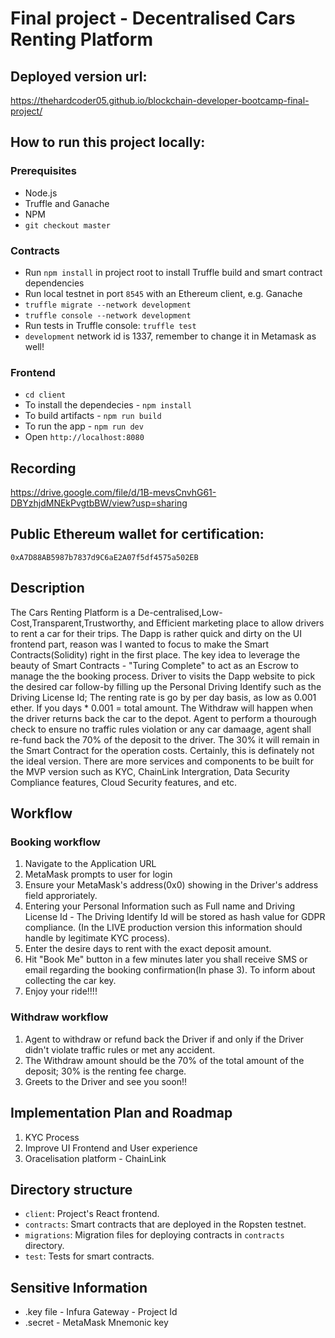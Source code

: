 # Final project - Decentralised Cars Renting Platform

## Deployed version url:

https://thehardcoder05.github.io/blockchain-developer-bootcamp-final-project/

## How to run this project locally:

### Prerequisites

- Node.js 
- Truffle and Ganache
- NPM
- `git checkout master`

### Contracts

- Run `npm install` in project root to install Truffle build and smart contract dependencies
- Run local testnet in port `8545` with an Ethereum client, e.g. Ganache
- `truffle migrate --network development`
- `truffle console --network development`
- Run tests in Truffle console: `truffle test`
- `development` network id is 1337, remember to change it in Metamask as well!

### Frontend

- `cd client`
- To install the dependecies - `npm install`
- To build artifacts - `npm run build`
- To run the app - `npm run dev`
- Open `http://localhost:8080`


## Recording

https://drive.google.com/file/d/1B-mevsCnvhG61-DBYzhjdMNEkPvgtbBW/view?usp=sharing


## Public Ethereum wallet for certification:

`0xA7D88AB5987b7837d9C6aE2A07f5df4575a502EB`

## Description

The Cars Renting Platform is a De-centralised,Low-Cost,Transparent,Trustworthy, and Efficient marketing place to allow drivers to rent a car for their trips. The Dapp is rather quick and dirty on the UI frontend part, reason was I wanted to focus to make the Smart Contracts(Solidity) right in the first place. The key idea to leverage the beauty of Smart Contracts - "Turing Complete" to act as an Escrow to manage the the booking process. Driver to visits the Dapp website to pick the desired car follow-by filling up the Personal Driving Identify such as the Driving License Id; The renting rate is go by per day basis, as low as 0.001 ether. If you days * 0.001 = total amount. 
The Withdraw will happen when the driver returns back the car to the depot. Agent to perform a thourough check to ensure no traffic rules violation or any car damaage, agent shall re-fund back the 70% of the deposit to the driver. The 30% it will remain in the Smart Contract for the operation costs. 
Certainly, this is definately not the ideal version. There are more services and components to be built for the MVP version such as KYC, ChainLink Intergration, Data Security Compliance features, Cloud Security features, and etc. 


## Workflow
### Booking workflow
1. Navigate to the Application URL
2. MetaMask prompts to user for login
3. Ensure your MetaMask's address(0x0) showing in the Driver's address field approriately.
4. Entering your Personal Information such as Full name and Driving License Id - The Driving Identify Id will be stored as hash value for GDPR compliance. (In the LIVE production version this information should handle by legitimate KYC process).
5. Enter the desire days to rent with the exact deposit amount.
6. Hit "Book Me" button in a few minutes later you shall receive SMS or email regarding the booking confirmation(In phase 3). To inform about collecting the car key.
7. Enjoy your ride!!!!

### Withdraw workflow
1. Agent to withdraw or refund back the Driver if and only if the Driver didn't violate traffic rules or met any accident.
2. The Withdraw amount should be the 70% of the total amount of the deposit; 30% is the renting fee charge. 
3. Greets to the Driver and see you soon!!


## Implementation Plan and Roadmap

1. KYC Process
2. Improve UI Frontend and User experience
3. Oracelisation platform - ChainLink

## Directory structure

- `client`: Project's React frontend.
- `contracts`: Smart contracts that are deployed in the Ropsten testnet.
- `migrations`: Migration files for deploying contracts in `contracts` directory.
- `test`: Tests for smart contracts.

## Sensitive Information

- .key file - Infura Gateway - Project Id
- .secret - MetaMask Mnemonic key


